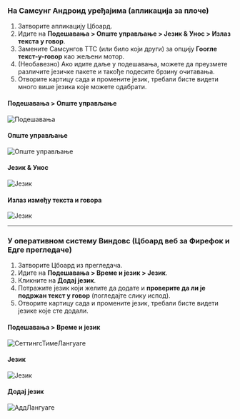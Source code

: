### На Самсунг Андроид уређајима (апликација за плоче)

1. Затворите апликацију Цбоард.
2. Идите на **Подешавања > Опште управљање > Језик & Унос > Излаз текста у говор**.
3. Замените Самсунгов ТТС (или било који други) за опцију **Гоогле текст-у-говор** као жељени мотор.
4. (Необавезно) Ако идите даље у подешавања, можете да преузмете различите језичке пакете и такође подесите брзину очитавања.
5. Отворите картицу сада и промените језик, требали бисте видети много више језика које можете одабрати.

#### Подешавања > Опште управљање

![Подешавања](/images/moreLanguages/samsung_switch_tts_01.png "Подешавања")

#### Опште управљање

![Опште управљање](/images/moreLanguages/samsung_switch_tts_02.png "Опште управљање")

#### Језик & Унос

![Језик](/images/moreLanguages/samsung_switch_tts_03.png "Језик")

#### Излаз између текста и говора

![Језик](/images/moreLanguages/samsung_switch_tts_04.png "Излаз између текста и говора")

---

### У оперативном систему Виндовс (Цбоард веб за Фирефок и Едге прегледаче)

1. Затворите Цбоард из прегледача.
2. Идите на **Подешавања > Време и језик > Језик**.
3. Кликните на **Додај језик**.
4. Потражите језик који желите да додате и **проверите да ли је подржан текст у говор** (погледајте слику испод).
5. Отворите картицу сада и промените језик, требали бисте видети језике које сте додали.

#### Подешавања > Време и језик

![СеттингсТимеЛангуаге](/images/moreLanguages/windows_add_tts_01.png "Подешавања> Време и језик")

#### Језик

![Језик](/images/moreLanguages/windows_add_tts_02.png "Језик")

#### Додај језик

![АддЛангуаге](/images/moreLanguages/windows_add_tts_03.png "Додај језик")